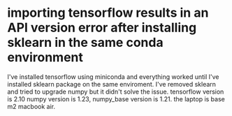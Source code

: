 
# importing tensorflow results in an API version error after installing sklearn in the same conda environment

I've installed tensorflow using miniconda and everything worked until I've installed sklearn package on the same enviroment. I've removed sklearn and tried to upgrade numpy but it didn't solve the issue. tensorflow version is 2.10 numpy version is 1.23, numpy_base version is 1.21. the laptop is base m2 macbook air.

        